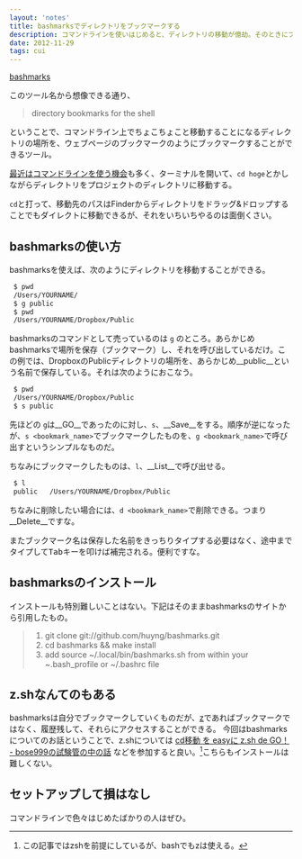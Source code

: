 ```yaml
---
layout: 'notes'
title: bashmarksでディレクトリをブックマークする
description: コマンドラインを使いはじめると、ディレクトリの移動が億劫。そのときにブックマークから引っ張ってこれると便利。
date: 2012-11-29
tags: cui
---
```


[bashmarks](http://www.huyng.com/projects/bashmarks/)

このツール名から想像できる通り、

> directory bookmarks for the shell

ということで、コマンドライン上でちょこちょこと移動することになるディレクトリの場所を、ウェブページのブックマークのようにブックマークすることができるツール。

[最近はコマンドラインを使う機会](http://inkdesign.jp/notes/2012/11/29/open-file-by-subl.html)も多く、ターミナルを開いて、`cd hoge`とかしながらディレクトリをプロジェクトのディレクトリに移動する。

`cd`と打って、移動先のパスはFinderからディレクトリをドラッグ&ドロップすることでもダイレクトに移動できるが、それをいちいちやるのは面倒くさい。

## bashmarksの使い方

bashmarksを使えば、次のようにディレクトリを移動することができる。

```bash
 $ pwd
 /Users/YOURNAME/
 $ g public
 $ pwd
 /Users/YOURNAME/Dropbox/Public
```

bashmarksのコマンドとして売っているのは `g` のところ。あらかじめbashmarksで場所を保存（ブックマーク）し、それを呼び出しているだけ。この例では、DropboxのPublicディレクトリの場所を、あらかじめ__public__という名前で保存している。それは次のようにおこなう。

```bash
 $ pwd
 /Users/YOURNAME/Dropbox/Public
 $ s public
```

先ほどの `g`は__GO__であったのに対し、`s`、__Save__をする。順序が逆になったが、`s <bookmark_name>`でブックマークしたものを、`g <bookmark_name>`で呼び出すというシンプルなものだ。

ちなみにブックマークしたものは、`l`、__List__で呼び出せる。

```bash
 $ l
 public   /Users/YOURNAME/Dropbox/Public
```

ちなみに削除したい場合には、`d <bookmark_name>`で削除できる。つまり__Delete__ですな。

またブックマーク名は保存した名前をきっちりタイプする必要はなく、途中までタイプして<kbd>Tab</kbd>キーを叩けば補完される。便利ですな。

## bashmarksのインストール

インストールも特別難しいことはない。下記はそのままbashmarksのサイトから引用したもの。

> 1. git clone git://github.com/huyng/bashmarks.git
> 2. cd bashmarks && make install
> 3. add source ~/.local/bin/bashmarks.sh from within your ~.bash_profile or ~/.bashrc file

## z.shなんてのもある

bashmarksは自分でブックマークしていくものだが、[z](https://github.com/rupa/z)であればブックマークではなく、履歴残して、それらにアクセスすることができる。
今回はbashmarksについてのお話ということで、z.shについては [cd移動 を easyに z.sh de GO！ - bose999の試験管の中の話](http://d.hatena.ne.jp/bose999/20120806/1344185966) などを参加すると良い。[^zsh]こちらもインストールは難しくない。

## セットアップして損はなし

コマンドラインで色々はじめたばかりの人はぜひ。

[^zsh]: この記事ではzshを前提にしているが、bashでもzは使える。